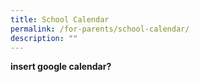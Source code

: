 ```yaml
---
title: School Calendar
permalink: /for-parents/school-calendar/
description: ""
---
```

**insert google calendar?**